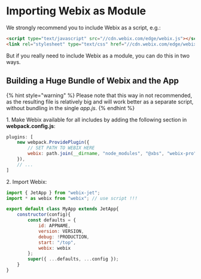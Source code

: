 # Importing Webix as Module

We strongly recommend you to include Webix as a script, e.g.:

```html
<script type="text/javascript" src="//cdn.webix.com/edge/webix.js"></script>
<link rel="stylesheet" type="text/css" href="//cdn.webix.com/edge/webix.css">
```

But if you really need to include Webix as a module, you can do this in two ways.

## Building a Huge Bundle of Webix and the App

{% hint style="warning" %}
Please note that this way in not recommended, as the resulting file is relatively big and will work better as a separate script, without bundling in the single *app.js*.
{% endhint %}

1\. Make Webix available for all includes by adding the following section in **webpack.config.js**:

```javascript
plugins: [
	new webpack.ProvidePlugin({
		// SET PATH TO WEBIX HERE
		webix: path.join(__dirname, "node_modules", "@xbs", "webix-pro")
	}),
	// ...
]
```

2\. Import Webix:

```javascript
import { JetApp } from "webix-jet";
import * as webix from "webix"; // use script !!!

export default class MyApp extends JetApp{
    constructor(config){
        const defaults = {
            id: APPNAME,
            version: VERSION,
            debug: !PRODUCTION,
            start: "/top",
            webix: webix
       	};
        super({ ...defaults, ...config });
    }
}
```
